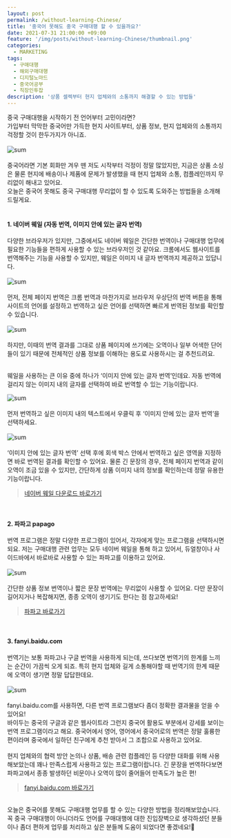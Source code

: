 ```yaml
---
layout: post
permalink: /without-learning-Chinese/
title: '중국어 못해도 중국 구매대행 할 수 있을까요?'
date: 2021-07-31 21:00:00 +09:00
feature: '/img/posts/without-learning-Chinese/thumbnail.png'
categories:
  - MARKETING
tags:
  - 구매대행
  - 해외구매대행
  - 디지털노마드
  - 중국어공부
  - 직장인투잡
description: '상품 셀렉부터 현지 업체와의 소통까지 해결할 수 있는 방법들'
---
```


중국 구매대행을 시작하기 전 언어부터 고민이라면?<br> 가입부터 막막한 중국어만 가득한 현지 사이트부터, 상품 정보, 현지 업체와의 소통까지 걱정할 것이 한두가지가 아니죠. <br><br>
![sum](/img/posts/without-learning-Chinese/01.png)
<br><br>
중국어라면 기본 회화만 겨우 뗀 저도 시작부터 걱정이 정말 많았지만, 지금은 상품 소싱은 물론 현지에 배송이나 제품에 문제가 발생했을 때 현지 업체와 소통, 컴플레인까지 무리없이 해내고 있어요. <br>
오늘은 중국어 못해도 중국 구매대행 무리없이 할 수 있도록 도와주는 방법들을 소개해드릴게요. <br><br>

#### 1. 네이버 웨일 (자동 번역, 이미지 안에 있는 글자 번역)
다양한 브라우저가 있지만, 그중에서도 네이버 웨일은 간단한 번역이나 구매대행 업무에 필요한 기능들을 편하게 사용할 수 있는 브라우저인 것 같아요. 크롬에서도 웹사이트를 번역해주는 기능을 사용할 수 있지만, 웨일은 이미지 내 글자 번역까지 제공하고 있답니다. <br><br>
![sum](/img/posts/without-learning-Chinese/02.png)
<br><br>
먼저, 전체 페이지 번역은 크롬 번역과 마찬가지로 브라우저 우상단의 번역 버튼을 통해 사이트의 언어를 설정하고 번역하고 싶은 언어를 선택하면 빠르게 번역된 정보를 확인할 수 있습니다. <br><br>
![sum](/img/posts/without-learning-Chinese/03.png)
<br><br>하지만, 이때의 번역 결과를 그대로 상품 페이지에 쓰기에는 오역이나 일부 어색한 단어들이 있기 때문에 전체적인 상품 정보를 이해하는 용도로 사용하시는 걸 추천드려요. <br><br>

웨일을 사용하는 큰 이유 중에 하나가 ‘이미지 안에 있는 글자 번역’인데요. 자동 번역에 걸리지 않는 이미지 내의 글자를 선택하여 바로 번역할 수 있는 기능이랍니다.

![sum](/img/posts/without-learning-Chinese/04.png)
<br><br>먼저 번역하고 싶은 이미지 내의 텍스트에서 우클릭 후 ‘이미지 안에 있는 글자 번역’을 선택하세요.<br><br>
![sum](/img/posts/without-learning-Chinese/05.png)
<br><br>‘이미지 안에 있는 글자 번역’ 선택 후에 회색 박스 안에서 번역하고 싶은 영역을 지정하면 바로 번역된 결과를 확인할 수 있어요. 물론 긴 문장의 경우, 전체 페이지 번역과 같이 오역이 조금 있을 수 있지만, 간단하게 상품 이미지 내의 정보를 확인하는데 정말 유용한 기능이랍니다.
>[네이버 웨일 다운로드 바로가기]( https://whale.naver.com/ko/)

<br>


#### 2. 파파고 papago
번역 프로그램은 정말 다양한 프로그램이 있어서, 각자에게 맞는 프로그램을 선택하시면 되요. 저는 구매대행 관련 업무는 모두 네이버 웨일을 통해 하고 있어서, 듀얼창이나 사이드바에서 바로바로 사용할 수 있는 파파고를 이용하고 있어요.<br><br>
![sum](/img/posts/without-learning-Chinese/06.png)
<br><br>간단한 상품 정보 번역이나 짧은 문장 번역에는 무리없이 사용할 수 있어요. 다만 문장이 길어지거나 복잡해지면, 종종 오역이 생기기도 한다는 점 참고하세요!
>[파파고 바로가기](https://papago.naver.com/)

<br>


#### 3. fanyi.baidu.com
번역기는 보통 파파고나 구글 번역을 사용하게 되는데, 쓰다보면 번역기의 한계를 느끼는 순간이 가끔씩 오게 되죠. 특히 현지 업체와 길게 소통해야할 때 번역기의 한계 때문에 오역이 생기면 정말 답답한데요. <br><br>
![sum](/img/posts/without-learning-Chinese/07.png)
<br><br>fanyi.baidu.com를 사용하면, 다른 번역 프로그램보다 좀더 정확한 결과물을 얻을 수 있어요!<br> 바이두는 중국의 구글과 같은 웹사이트라 그런지 중국어 활용도 부분에서 강세를 보이는 번역 프로그램이라고 해요. 중국어에서 영어, 영어에서 중국어로의 번역은 정말 훌륭한 편이라며 중국에서 일하던 친구에게 추천 받아서 그 조합으로 사용하고 있어요.<br><br>
현지 업체와의 협력 방안 논의나 상품, 배송 관련 컴플레인 등 다양한 대화를 위해 사용해보았는데 꽤나 만족스럽게 사용하고 있는 프로그램이랍니다. 긴 문장을 번역하다보면 파파고에서 종종 발생하던 비문이나 오역이 많이 줄어들어 만족도가 높은 편!
>[fanyi.baidu.com 바로가기](https://fanyi.baidu.com/#zh/en/)

<br>
오늘은 중국어를 못해도 구매대행 업무를 할 수 있는 다양한 방법을 정리해보았습니다.<br> 꼭 중국 구매대행이 아니더라도 언어를 구매대행에 대한 진입장벽으로 생각하셨던 분들이나 좀더 편하게 업무를 처리하고 싶은 분들께 도움이 되었다면 좋겠네요!🥰<br><br>
